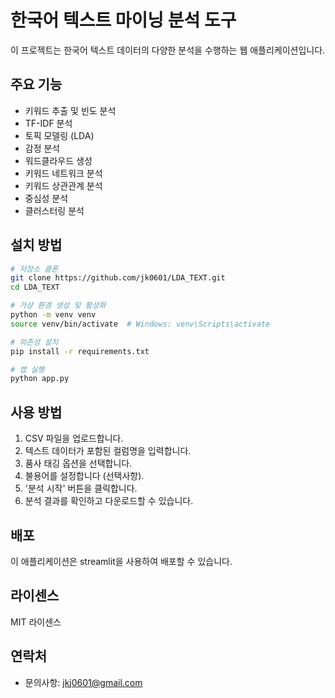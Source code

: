 # 한국어 텍스트 마이닝 분석 도구

이 프로젝트는 한국어 텍스트 데이터의 다양한 분석을 수행하는 웹 애플리케이션입니다.

## 주요 기능

- 키워드 추출 및 빈도 분석
- TF-IDF 분석
- 토픽 모델링 (LDA)
- 감정 분석
- 워드클라우드 생성
- 키워드 네트워크 분석
- 키워드 상관관계 분석
- 중심성 분석
- 클러스터링 분석

## 설치 방법

```bash
# 저장소 클론
git clone https://github.com/jk0601/LDA_TEXT.git
cd LDA_TEXT

# 가상 환경 생성 및 활성화
python -m venv venv
source venv/bin/activate  # Windows: venv\Scripts\activate

# 의존성 설치
pip install -r requirements.txt

# 앱 실행
python app.py
```

## 사용 방법

1. CSV 파일을 업로드합니다.
2. 텍스트 데이터가 포함된 컬럼명을 입력합니다.
3. 품사 태깅 옵션을 선택합니다.
4. 불용어를 설정합니다 (선택사항).
5. '분석 시작' 버튼을 클릭합니다.
6. 분석 결과를 확인하고 다운로드할 수 있습니다.

## 배포

이 애플리케이션은 streamlit을 사용하여 배포할 수 있습니다.

## 라이센스

MIT 라이센스

## 연락처

- 문의사항: jkj0601@gmail.com 
